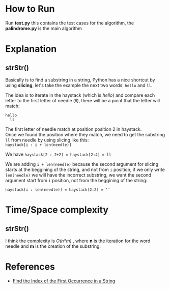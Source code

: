 # How to Run

Run **test.py** this contains the test cases for the algorithm, the **palindrome.py** is the main algorithm </br>

# Explanation

## strStr()

Basically is to find a substring in a string, Python has a nice shortcut by using **slicing**, let's take the example the next two words: `hello` and `ll`. <br>

The idea is to iterate in the haystack (which is _hello_) and compare each letter to the first letter of needle (_ll_), there will be a point that the letter will match: <br>

`hello` <br>
`  ll` 

The first letter of needle match at position position 2 in haystack. <br>
Once we found the position where they match, we need to get the substring `ll` from needle by using slicing like this: <br>
`haystack[i : i + len(needle)]` <br>

We have `haystack[2 : 2+2] = haystack[2:4] = ll` <br>

We are adding `i + len(needle)` because the second argument for slicing starts at the beggining of the string, and not from `i` position, if we only write `len(needle)` we will have the incorrect substring, we want the second argument start from `i` position, not from the beggining of the string: <br>

`haystack[i : len(needle)] = haystack[2:2] = ''`

# Time/Space complexity

## strStr()

I think the complexity is *O(n\*m)* , where **n** is the iteration for the word needle and **m** is the creation of the substring.

# References

- [Find the Index of the First Occurrence in a String](https://leetcode.com/problems/find-the-index-of-the-first-occurrence-in-a-string/description/)
